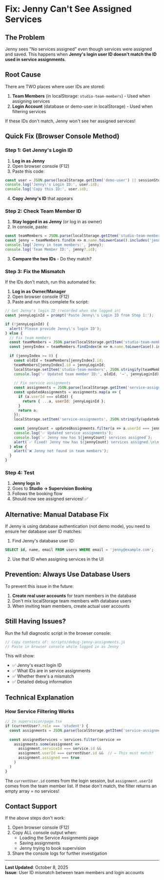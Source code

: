 # Fix: Jenny Can't See Assigned Services

## The Problem

Jenny sees "No services assigned" even though services were assigned and saved. This happens when **Jenny's login user ID doesn't match the ID used in service assignments**.

## Root Cause

There are TWO places where user IDs are stored:
1. **Team Members** (in localStorage: `studio-team-members`) - Used when assigning services
2. **Login Account** (database or demo-user in localStorage) - Used when filtering services

If these IDs don't match, Jenny won't see her assigned services!

## Quick Fix (Browser Console Method)

### Step 1: Get Jenny's Login ID

1. **Log in as Jenny**
2. Open browser console (F12)
3. Paste this code:

```javascript
const user = JSON.parse(localStorage.getItem('demo-user') || sessionStorage.getItem('current-user') || '{}');
console.log('Jenny\'s Login ID:', user.id);
console.log('Copy this ID:', user.id);
```

4. **Copy Jenny's ID** that appears

### Step 2: Check Team Member ID

1. **Stay logged in as Jenny** (or log in as owner)
2. In console, paste:

```javascript
const teamMembers = JSON.parse(localStorage.getItem('studio-team-members') || '[]');
const jenny = teamMembers.find(m => m.name.toLowerCase().includes('jenny'));
console.log('Jenny in team members:', jenny);
console.log('Team Member ID:', jenny?.id);
```

3. **Compare the two IDs** - Do they match?

### Step 3: Fix the Mismatch

If the IDs don't match, run this automated fix:

1. **Log in as Owner/Manager**
2. Open browser console (F12)
3. Paste and run this complete fix script:

```javascript
// Get Jenny's login ID (recorded when she logged in)
const jennyLoginId = prompt('Paste Jenny\'s Login ID from Step 1:');

if (!jennyLoginId) {
  alert('Please provide Jenny\'s login ID');
} else {
  // Fix team members
  const teamMembers = JSON.parse(localStorage.getItem('studio-team-members') || '[]');
  const jennyIndex = teamMembers.findIndex(m => m.name.toLowerCase().includes('jenny'));
  
  if (jennyIndex >= 0) {
    const oldId = teamMembers[jennyIndex].id;
    teamMembers[jennyIndex].id = jennyLoginId;
    localStorage.setItem('studio-team-members', JSON.stringify(teamMembers));
    console.log('✅ Updated team member ID:', oldId, '→', jennyLoginId);
    
    // Fix service assignments
    const assignments = JSON.parse(localStorage.getItem('service-assignments') || '[]');
    const updatedAssignments = assignments.map(a => {
      if (a.userId === oldId) {
        return { ...a, userId: jennyLoginId };
      }
      return a;
    });
    localStorage.setItem('service-assignments', JSON.stringify(updatedAssignments));
    
    const jennyCount = updatedAssignments.filter(a => a.userId === jennyLoginId && a.assigned).length;
    console.log('✅ Updated service assignments');
    console.log(`✅ Jenny now has ${jennyCount} services assigned`);
    alert(`✅ Fixed! Jenny now has ${jennyCount} services assigned.\n\nHave Jenny refresh her browser and try again.`);
  } else {
    alert('❌ Jenny not found in team members');
  }
}
```

### Step 4: Test

1. **Jenny logs in**
2. Goes to **Studio → Supervision Booking**
3. Follows the booking flow
4. Should now see assigned services! ✅

## Alternative: Manual Database Fix

If Jenny is using database authentication (not demo mode), you need to ensure her database user ID matches:

1. Find Jenny's database user ID:
```sql
SELECT id, name, email FROM users WHERE email = 'jenny@example.com';
```

2. Use that ID when assigning services in the UI

## Prevention: Always Use Database Users

To prevent this issue in the future:

1. **Create real user accounts** for team members in the database
2. Don't mix localStorage team members with database users
3. When inviting team members, create actual user accounts

## Still Having Issues?

Run the full diagnostic script in the browser console:

```javascript
// Copy contents of: scripts/debug-jenny-assignments.js
// Paste in browser console while logged in as Jenny
```

This will show:
- ✅ Jenny's exact login ID
- ✅ What IDs are in service assignments
- ✅ Whether there's a mismatch
- ✅ Detailed debug information

## Technical Explanation

### How Service Filtering Works

```typescript
// In supervision/page.tsx
if (currentUser?.role === 'student') {
  const assignments = JSON.parse(localStorage.getItem('service-assignments') || '[]')
  
  const assignedServices = services.filter(service => 
    assignments.some(assignment =>
      assignment.serviceId === service.id && 
      assignment.userId === currentUser.id &&  // ← This must match!
      assignment.assigned === true
    )
  )
}
```

The `currentUser.id` comes from the login session, but `assignment.userId` comes from the team member list. If these don't match, the filter returns an empty array = no services!

## Contact Support

If the above steps don't work:

1. Open browser console (F12)
2. Copy ALL console output when:
   - Loading the Service Assignments page
   - Saving assignments
   - Jenny trying to book supervision
3. Share the console logs for further investigation

---

**Last Updated**: October 8, 2025  
**Issue**: User ID mismatch between team members and login accounts

